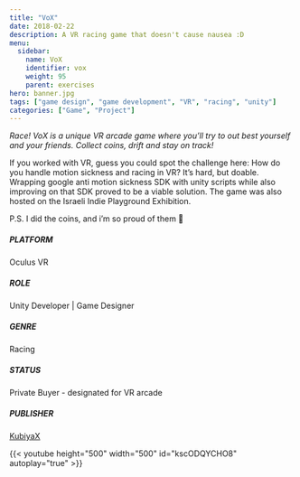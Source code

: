 ```yaml
---
title: "VoX"
date: 2018-02-22
description: A VR racing game that doesn't cause nausea :D
menu:
  sidebar:
    name: VoX
    identifier: vox
    weight: 95
    parent: exercises
hero: banner.jpg
tags: ["game design", "game development", "VR", "racing", "unity"]
categories: ["Game", "Project"]
---
```


*Race! VoX is a unique VR arcade game where you’ll try to out best yourself and your friends. Collect coins, drift and stay on track!*

If you worked with VR, guess you could spot the challenge here: How do you handle motion sickness and racing in VR? It’s hard, but doable. Wrapping google anti motion sickness SDK with unity scripts while also improving on that SDK proved to be a viable solution. The game was also hosted on the Israeli Indie Playground Exhibition.

P.S. I did the coins, and i’m so proud of them 🙂

##### PLATFORM
Oculus VR

##### ROLE
Unity Developer | Game Designer

##### GENRE
Racing

##### STATUS
Private Buyer - designated for VR arcade

##### PUBLISHER
[KubiyaX](https://www.kubiyax.com/)

{{< youtube height="500" width="500" id="kscODQYCHO8" autoplay="true" >}}